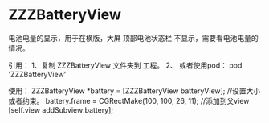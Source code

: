 # ZZZBatteryView
电池电量的显示，用于在横版，大屏 顶部电池状态栏 不显示，需要看电池电量的情况。

引用：
1、复制 ZZZBatteryView 文件夹到 工程。
2、 或者使用pod： pod 'ZZZBatteryView'

使用：
ZZZBatteryView *battery = [ZZZBatteryView batteryView];
//设置大小 或者约束。
battery.frame = CGRectMake(100, 100, 26, 11);
//添加到父view
[self.view addSubview:battery];


